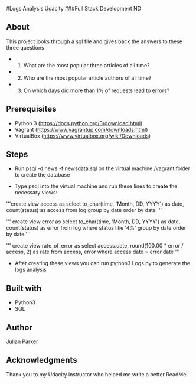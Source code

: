 #Logs Analysis Udacity
###Full Stack Development ND

## About
This project looks through a sql file and gives back the answers to these three questions
* 1. What are the most popular three articles of all time?
* 2. Who are the most popular article authors of all time? 
* 3. On which days did more than 1% of requests lead to errors?

## Prerequisites
* Python 3 (https://docs.python.org/3/download.html)
* Vagrant (https://www.vagrantup.com/downloads.html)
* VirtualBox  (https://www.virtualbox.org/wiki/Downloads)


## Steps 
* Run psql -d news -f newsdata.sql on the virtual machine /vagrant folder to create the database

* Type psql into the virtual machine and run these lines to create the necessary views:

'''create view access as
select to_char(time, 'Month, DD, YYYY') as date, count(status) as access
from log
group by date
order by date
'''

''' create view error as
select to_char(time, 'Month, DD, YYYY') as date, count(status) as error
from log
where status like '4%'
group by date
order by date
'''

''' create view rate_of_error as
select access.date, round(100.00 * error / access, 2) as rate
from access, error
where access.date = error.date
''' 

* After creating these views you can run python3 Logs.py to generate the logs analysis


## Built with
* Python3
* SQL
## Author
Julian Parker

## Acknowledgments
Thank you to my Udacity instructor who helped me write a better ReadMe!